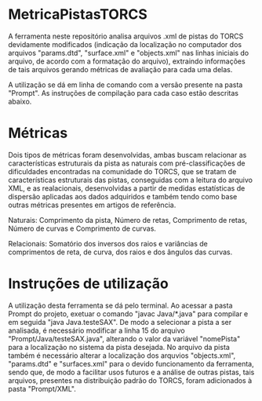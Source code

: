 # MetricaPistasTORCS

A ferramenta neste repositório analisa arquivos .xml de pistas do TORCS devidamente modificados (indicação da localização no computador dos arquivos "params.dtd", "surface.xml" e "objects.xml" nas linhas iniciais do arquivo, de acordo com a formatação do arquivo), extraindo informações de tais arquivos gerando métricas de avaliação para cada uma delas.

A utilização se dá em linha de comando com a versão presente na pasta "Prompt". As instruções de compilação para cada caso estão descritas abaixo.

# Métricas 

Dois tipos de métricas foram desenvolvidas, ambas buscam relacionar as características estruturais da pista as naturais com pré-classificações de dificuldades encontradas na comunidade do TORCS, que se tratam de características estruturais das pistas, conseguidas com a leitura do arquivo XML, e as realacionais, desenvolvidas a partir de medidas estatísticas de dispersão aplicadas aos dados adquiridos e também tendo como base outras métricas presentes em artigos de referência.

  Naturais: 
    Comprimento da pista, Número de retas, Comprimento de retas, Número de curvas e Comprimento de curvas.
    
  Relacionais:
    Somatório dos inversos dos raios e variâncias de  comprimentos de reta, de curva, dos raios e dos ângulos das curvas.

# Instruções de utilização

A utilização desta ferramenta se dá pelo terminal. Ao acessar a pasta Prompt do projeto, exetuar o comando "javac Java/*.java" para compilar e em seguida "java Java.testeSAX". De modo a selecionar a pista a ser analisada, é necessário modificar a linha 15 do arquivo "Prompt/Java/testeSAX.java", alterando o valor da variável "nomePista" para a localização no sistema da pista desejada. No arquivo da pista também é necessário alterar a localização dos arquvios "objects.xml", "params.dtd" e "surfaces.xml" para o devido funcionamento da ferramenta, sendo que, de modo a facilitar usos futuros e a análise de outras pistas, tais arquivos, presentes na distribuição padrão do TORCS, foram adicionados à pasta "Prompt/XML".
